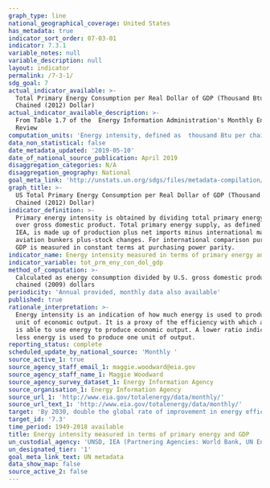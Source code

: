```yaml
---
graph_type: line
national_geographical_coverage: United States
has_metadata: true
indicator_sort_order: 07-03-01
indicator: 7.3.1
variable_notes: null
variable_description: null
layout: indicator
permalink: /7-3-1/
sdg_goal: 7
actual_indicator_available: >-
  Total Primary Energy Consumption per Real Dollar of GDP (Thousand Btu per
  Chained (2012) Dollar)
actual_indicator_available_description: >-
  From Table 1.7 of the  Energy Information Administration's Monthly Energy
  Review
computation_units: 'Energy intensity, defined as  thousand Btu per chained (2012) dollar'
data_non_statistical: false
date_metadata_updated: '2019-05-10'
date_of_national_source_publication: April 2019
disaggregation_categories: N/A
disaggregation_geography: National
goal_meta_link: 'http://unstats.un.org/sdgs/files/metadata-compilation/Metadata-Goal-7.pdf'
graph_title: >-
  US Total Primary Energy Consumption per Real Dollar of GDP (Thousand Btu per
  Chained (2012) Dollar)
indicator_definition: >-
  Primary energy intensity is obtained by dividing total primary energy supply
  over gross domestic product. Total primary energy supply, as defined by the
  IEA, is made up of production plus net imports minus international marine and
  aviation bunkers plus-stock changes. For international comparison purposes,
  GDP is measured in constant terms at purchasing power parity.
indicator_name: Energy intensity measured in terms of primary energy and GDP
indicator_variable: tot_prm_eny_con_dol_gdp
method_of_computation: >-
  Calculated as energy consumption divided by U.S. gross domestic product in
  chained (2009) dollars
periodicity: 'Annual provided, monthly data also available'
published: true
rationale_interpretation: >-
  Energy intensity is an indication of how much energy is used to produce one
  unit of economic output. It is a proxy of the efficiency with which an economy
  is able to use energy to produce economic output. A lower ratio indicates that
  less energy is used to produce one unit of output.
reporting_status: complete
scheduled_update_by_national_source: 'Monthly '
source_active_1: true
source_agency_staff_email_1: maggie.woodward@eia.gov
source_agency_staff_name_1: Maggie Woodward
source_agency_survey_dataset_1: Energy Information Agency
source_organisation_1: Energy Information Agency
source_url_1: 'http://www.eia.gov/totalenergy/data/monthly/'
source_url_text_1: 'http://www.eia.gov/totalenergy/data/monthly/'
target: 'By 2030, double the global rate of improvement in energy efficiency.'
target_id: '7.3'
time_period: 1949-2018 available
title: Energy intensity measured in terms of primary energy and GDP
un_custodial_agency: 'UNSD, IEA (Partnering Agencies: World Bank, UN Energy)'
un_designated_tier: '1'
goal_meta_link_text: UN metadata
data_show_map: false
source_active_2: false
---
```


